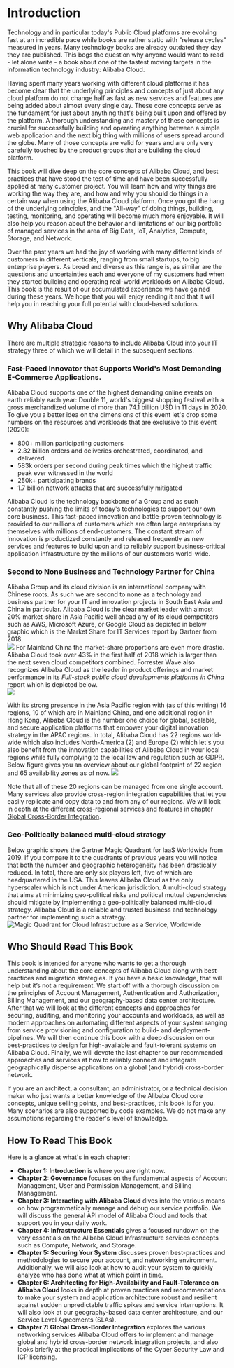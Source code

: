 # Introduction
Technology and in particular today's Public Cloud platforms are evolving fast at an incredible pace while books are rather static with "release cycles" measured in years. Many technology books are already outdated they day they are published. This begs the question why anyone would want to read - let alone write - a book about one of the fastest moving targets in the information technology industry: Alibaba Cloud.

Having spent many years working with different cloud platforms it has become clear that the underlying principles and concepts of just about any cloud platform do not change half as fast as new services and features are being added about almost every single day.
These core concepts serve as the fundament for just about anything that's being built upon and offered by the platform. A thorough understanding and mastery of these concepts is crucial for successfully building and operating anything between a simple web application and the next big thing with millions of users spread around the globe. Many of those concepts are valid for years and are only very carefully touched by the product groups that are building the cloud platform.

This book will dive deep on the core concepts of Alibaba Cloud, and best practices that have stood the test of time and have been successfully applied at many customer project. You will learn how and why things are working the way they are, and how and why you should do things in a certain way when using the Alibaba Cloud platform. Once you got the hang of the underlying principles, and the "Ali-way" of doing things, building, testing, monitoring, and operating will become much more enjoyable. It will also help you reason about the behavior and limitations of our big portfolio of managed services in the area of Big Data, IoT, Analytics, Compute, Storage, and Network.

Over the past years we had the joy of working with many different kinds of customers in different verticals, ranging from small startups, to big enterprise players. As broad and diverse as this range is, as similar are the questions and uncertainties each and everyone of my customers had when they started building and operating real-world workloads on Alibaba Cloud. This book is the result of our accumulated experience we have gained during these years. We hope that you will enjoy reading it and that it will help you in reaching your full potential with cloud-based solutions.

## Why Alibaba Cloud
There are multiple strategic reasons to include Alibaba Cloud into your IT strategy three of which we will detail in the subsequent sections.

### Fast-Paced Innovator that Supports World's Most Demanding E-Commerce Applications.
Alibaba Cloud supports one of the highest demanding online events on earth reliably each year: Double 11, world's biggest shopping festival with a gross merchandized volume of more than 74.1 billion USD in 11 days in 2020. To give you a better idea on the dimensions of this event let's drop some numbers on the resources and workloads that are exclusive to this event (2020):
- 800+ million participating customers
- 2.32 billion orders and deliveries orchestrated, coordinated, and delivered. 
- 583k orders per second during peak times which the highest traffic peak ever witnessed in the world
- 250k+ participating brands 
- 1.7 billion network attacks that are successfully mitigated

Alibaba Cloud is the technology backbone of a Group and as such constantly pushing the limits of today's technologies to support our own core business. This fast-paced innovation and battle-proven technology is provided to our millions of customers which are often large enterprises by themselves with millions of end-customers. The constant stream of innovation is productized constantly and released frequently as new services and features to build upon and to reliably support business-critical application infrastructure by the millions of our customers world-wide.  

### Second to None Business and Technology Partner for China
Alibaba Group and its cloud division is an international company with Chinese roots. As such we are second to none as a technology and business partner for your IT and innovation projects in South East Asia and China in particular. Alibaba Cloud is the clear market leader with almost 20% market-share in Asia Pacific well ahead any of its cloud competitors such as AWS, Microsoft Azure, or Google Cloud as depicted in below graphic which is the Market Share for IT Services report by Gartner from 2018.  
![](01/market_share.jpg)
For Mainland China the market-share proportions are even more drastic. Alibaba Cloud took over 43% in the first half of 2018 which is larger than the next seven cloud competitors combined. Forrester Wave also recognizes Alibaba Cloud as the leader in product offerings and market performance in its *Full-stack public cloud developments platforms  in China* report which is depicted below.  
![](01/fw_recognition.jpg)

With its strong presence in the Asia Pacific region with (as of this writing) 16 regions, 10 of which are in Mainland China, and one additional region in Hong Kong, Alibaba Cloud is the number one choice for global, scalable, and secure application platforms that empower your digital innovation strategy in the APAC regions.
In total, Alibaba Cloud has 22 regions world-wide which also includes North-America (2) and Europe (2) which let's you also benefit from the innovation capabilities of Alibaba Cloud in your local regions while fully complying to the local law and regulation such as GDPR. Below figure gives you an overview about our global footprint of 22 region and 65 availability zones as of now. 
![](01/regions.jpg)

Note that all of these 20 regions can be managed from one single account. Many services also provide cross-region integration capabilities that let you easily replicate and copy data to and from any of our regions. We will look in depth at the different cross-regional services and features in chapter [Global Cross-Border Integration](#ch-cross-border).

### Geo-Politically balanced multi-cloud strategy
Below graphic shows the Gartner Magic Quadrant for IaaS Worldwide from 2019. If you compare it to the quadrants of previous years you will notice that both the number and geographic heterogeneity has been drastically reduced. In total, there are only six players left, five of which are headquartered in the USA. This leaves Alibaba Cloud as the only hyperscaler which is not under American jurisdiction. A multi-cloud strategy that aims at minimizing geo-political risks and political mutual dependencies should mitigate by implementing a geo-politically balanced multi-cloud strategy. Alibaba Cloud is a reliable and trusted business and technology partner for implementing such a strategy.   
![Magic Quadrant for Cloud Infrastructure as a Service, Worldwide](01/iaas_gartner2019.png)

## Who Should Read This Book
This book is intended for anyone who wants to get a thorough understanding about the core concepts of Alibaba Cloud along with best-practices and migration strategies. If you have a basic knowledge, that will help but it’s not a requirement. We start off with a thorough discussion on the principles of Account Management, Authentication and Authorization, Billing Management, and our geography-based data center architecture. After that we will look at the different concepts and approaches for securing, auditing, and monitoring your accounts and workloads, as well as modern approaches on automating different aspects of your system ranging from service provisioning and configuration to build- and deployment-pipelines. We will then continue this book with a deep discussion on our best-practices to design for high-available and fault-tolerant systems on Alibaba Cloud. Finally, we will devote the last chapter to our recommended approaches and services at how to reliably connect and integrate geographically disperse applications on a global (and hybrid) cross-border network.

If you are an architect, a consultant, an administrator, or a technical decision maker who just wants a better knowledge of the Alibaba Cloud core concepts, unique selling points, and best-practices, this book is for you. Many scenarios are also supported by code examples. We do not make any assumptions regarding the reader's level of knowledge.

## How To Read This Book
Here is a glance at what's in each chapter:
- **Chapter 1: Introduction** is where you are right now. 
- **Chapter 2: Governance** focuses on the fundamental aspects of Account Management, User and Permission Management, and Billing Management.
- **Chapter 3: Interacting with Alibaba Cloud** dives into the various means on how programmatically manage and debug our service portfolio. We will discuss the general API model of Alibaba Cloud and tools that support you in your daily work.
- **Chapter 4: Infrastructure Essentials** gives a focused rundown on the very essentials on the Alibaba Cloud Infrastructure services concepts such as Compute, Network, and Storage. 
- **Chapter 5: Securing Your System** discusses proven best-practices and methodologies to secure your account, and networking environment. Additionally, we will also look at how to audit your system to quickly analyze who has done what at which point in time. 
- **Chapter 6: Architecting for High-Availability and Fault-Tolerance on Alibaba Cloud** looks in depth at proven practices and recommendations to make your system and application architecture robust and resilient against sudden unpredictable traffic spikes and service interruptions. It will also look at our geography-based data center architecture, and our Service Level Agreements (SLAs).
- **Chapter 7: Global Cross-Border Integration** explores the various networking services Alibaba Cloud offers to implement and manage global and hybrid cross-border network integration projects, and also looks briefly at the practical implications of the Cyber Security Law and ICP licensing.  
